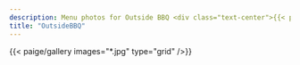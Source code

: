 ```yaml
---
description: Menu photos for Outside BBQ <div class="text-center">{{< paige/image height="10rem" alt="OutsideBBQ's logo" process="" src="bbqlogo.png"    >}}</div>
title: "OutsideBBQ"
---
```


{{< paige/gallery images="*.jpg" type="grid" />}}